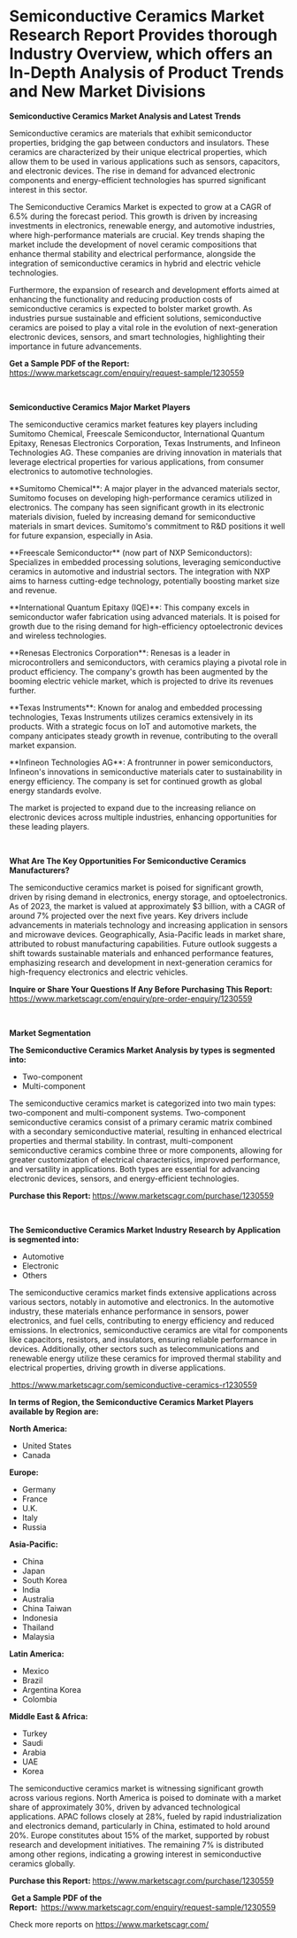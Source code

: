 <p><h1>Semiconductive Ceramics Market Research Report Provides thorough Industry Overview, which offers an In-Depth Analysis of Product Trends and New Market Divisions</h1></p><p><strong>Semiconductive Ceramics Market Analysis and Latest Trends</strong></p>
<p><p>Semiconductive ceramics are materials that exhibit semiconductor properties, bridging the gap between conductors and insulators. These ceramics are characterized by their unique electrical properties, which allow them to be used in various applications such as sensors, capacitors, and electronic devices. The rise in demand for advanced electronic components and energy-efficient technologies has spurred significant interest in this sector.</p><p>The Semiconductive Ceramics Market is expected to grow at a CAGR of 6.5% during the forecast period. This growth is driven by increasing investments in electronics, renewable energy, and automotive industries, where high-performance materials are crucial. Key trends shaping the market include the development of novel ceramic compositions that enhance thermal stability and electrical performance, alongside the integration of semiconductive ceramics in hybrid and electric vehicle technologies.</p><p>Furthermore, the expansion of research and development efforts aimed at enhancing the functionality and reducing production costs of semiconductive ceramics is expected to bolster market growth. As industries pursue sustainable and efficient solutions, semiconductive ceramics are poised to play a vital role in the evolution of next-generation electronic devices, sensors, and smart technologies, highlighting their importance in future advancements.</p></p>
<p><strong>Get a Sample PDF of the Report:&nbsp;</strong> <a href="https://www.marketscagr.com/enquiry/request-sample/1230559?utm_campaign=3541&utm_medium=2&utm_source=Github&utm_content=ia&utm_term=03042025&utm_id=semiconductive-ceramics">https://www.marketscagr.com/enquiry/request-sample/1230559</a></p>
<p>&nbsp;</p>
<p><strong>Semiconductive Ceramics Major Market Players</strong></p>
<p><p>The semiconductive ceramics market features key players including Sumitomo Chemical, Freescale Semiconductor, International Quantum Epitaxy, Renesas Electronics Corporation, Texas Instruments, and Infineon Technologies AG. These companies are driving innovation in materials that leverage electrical properties for various applications, from consumer electronics to automotive technologies.</p><p>**Sumitomo Chemical**: A major player in the advanced materials sector, Sumitomo focuses on developing high-performance ceramics utilized in electronics. The company has seen significant growth in its electronic materials division, fueled by increasing demand for semiconductive materials in smart devices. Sumitomo's commitment to R&D positions it well for future expansion, especially in Asia.</p><p>**Freescale Semiconductor** (now part of NXP Semiconductors): Specializes in embedded processing solutions, leveraging semiconductive ceramics in automotive and industrial sectors. The integration with NXP aims to harness cutting-edge technology, potentially boosting market size and revenue.</p><p>**International Quantum Epitaxy (IQE)**: This company excels in semiconductor wafer fabrication using advanced materials. It is poised for growth due to the rising demand for high-efficiency optoelectronic devices and wireless technologies. </p><p>**Renesas Electronics Corporation**: Renesas is a leader in microcontrollers and semiconductors, with ceramics playing a pivotal role in product efficiency. The company's growth has been augmented by the booming electric vehicle market, which is projected to drive its revenues further.</p><p>**Texas Instruments**: Known for analog and embedded processing technologies, Texas Instruments utilizes ceramics extensively in its products. With a strategic focus on IoT and automotive markets, the company anticipates steady growth in revenue, contributing to the overall market expansion.</p><p>**Infineon Technologies AG**: A frontrunner in power semiconductors, Infineon's innovations in semiconductive materials cater to sustainability in energy efficiency. The company is set for continued growth as global energy standards evolve.</p><p>The market is projected to expand due to the increasing reliance on electronic devices across multiple industries, enhancing opportunities for these leading players.</p></p>
<p>&nbsp;</p>
<p><strong>What Are The Key Opportunities For Semiconductive Ceramics Manufacturers?</strong></p>
<p><p>The semiconductive ceramics market is poised for significant growth, driven by rising demand in electronics, energy storage, and optoelectronics. As of 2023, the market is valued at approximately $3 billion, with a CAGR of around 7% projected over the next five years. Key drivers include advancements in materials technology and increasing application in sensors and microwave devices. Geographically, Asia-Pacific leads in market share, attributed to robust manufacturing capabilities. Future outlook suggests a shift towards sustainable materials and enhanced performance features, emphasizing research and development in next-generation ceramics for high-frequency electronics and electric vehicles.</p></p>
<p><strong>Inquire or Share Your Questions If Any Before Purchasing This Report:</strong> <a href="https://www.marketscagr.com/enquiry/pre-order-enquiry/1230559?utm_campaign=3541&utm_medium=2&utm_source=Github&utm_content=ia&utm_term=03042025&utm_id=semiconductive-ceramics">https://www.marketscagr.com/enquiry/pre-order-enquiry/1230559</a></p>
<p>&nbsp;</p>
<p><strong>Market Segmentation</strong></p>
<p><strong>The Semiconductive Ceramics Market Analysis by types is segmented into:</strong></p>
<p><ul><li>Two-component</li><li>Multi-component</li></ul></p>
<p><p>The semiconductive ceramics market is categorized into two main types: two-component and multi-component systems. Two-component semiconductive ceramics consist of a primary ceramic matrix combined with a secondary semiconductive material, resulting in enhanced electrical properties and thermal stability. In contrast, multi-component semiconductive ceramics combine three or more components, allowing for greater customization of electrical characteristics, improved performance, and versatility in applications. Both types are essential for advancing electronic devices, sensors, and energy-efficient technologies.</p></p>
<p><strong>Purchase this Report:&nbsp;</strong><a href="https://www.marketscagr.com/purchase/1230559?utm_campaign=3541&utm_medium=2&utm_source=Github&utm_content=ia&utm_term=03042025&utm_id=semiconductive-ceramics">https://www.marketscagr.com/purchase/1230559</a></p>
<p>&nbsp;</p>
<p><strong>The Semiconductive Ceramics Market Industry Research by Application is segmented into:</strong></p>
<p><ul><li>Automotive</li><li>Electronic</li><li>Others</li></ul></p>
<p><p>The semiconductive ceramics market finds extensive applications across various sectors, notably in automotive and electronics. In the automotive industry, these materials enhance performance in sensors, power electronics, and fuel cells, contributing to energy efficiency and reduced emissions. In electronics, semiconductive ceramics are vital for components like capacitors, resistors, and insulators, ensuring reliable performance in devices. Additionally, other sectors such as telecommunications and renewable energy utilize these ceramics for improved thermal stability and electrical properties, driving growth in diverse applications.</p></p>
<p><a href="https://www.marketscagr.com/semiconductive-ceramics-r1230559?utm_campaign=3541&utm_medium=2&utm_source=Github&utm_content=ia&utm_term=03042025&utm_id=semiconductive-ceramics">&nbsp;https://www.marketscagr.com/semiconductive-ceramics-r1230559</a></p>
<p><strong>In terms of Region, the Semiconductive Ceramics Market Players available by Region are:</strong></p>
<p>
    <p> <strong> North America: </strong>
        <ul>
            <li>United States</li>
            <li>Canada</li>
        </ul>
        </p> 
    <p> <strong> Europe: </strong>
        <ul>
            <li>Germany</li>
            <li>France</li>
            <li>U.K.</li>
            <li>Italy</li>
            <li>Russia</li>
        </ul>
        </p> 
    <p> <strong> Asia-Pacific: </strong>
        <ul>
            <li>China</li>
            <li>Japan</li>
            <li>South Korea</li>
            <li>India</li>
            <li>Australia</li>
            <li>China Taiwan</li>
            <li>Indonesia</li>
            <li>Thailand</li>
            <li>Malaysia</li>
        </ul>
        </p> 
    <p> <strong> Latin America: </strong>
        <ul>
            <li>Mexico</li>
            <li>Brazil</li>
            <li>Argentina Korea</li>
            <li>Colombia</li>
        </ul>
        </p> 
    <p> <strong> Middle East & Africa: </strong>
        <ul>
            <li>Turkey</li>
            <li>Saudi</li>
            <li>Arabia</li>
            <li>UAE</li>
            <li>Korea</li>
        </ul>
    </p>
    </p>
<p><p>The semiconductive ceramics market is witnessing significant growth across various regions. North America is poised to dominate with a market share of approximately 30%, driven by advanced technological applications. APAC follows closely at 28%, fueled by rapid industrialization and electronics demand, particularly in China, estimated to hold around 20%. Europe constitutes about 15% of the market, supported by robust research and development initiatives. The remaining 7% is distributed among other regions, indicating a growing interest in semiconductive ceramics globally.</p></p>
<p><strong>Purchase this Report: </strong><a href="https://www.marketscagr.com/purchase/1230559?utm_campaign=3541&utm_medium=2&utm_source=Github&utm_content=ia&utm_term=03042025&utm_id=semiconductive-ceramics">https://www.marketscagr.com/purchase/1230559</a></p>
<p>&nbsp;<strong>Get a Sample PDF of the Report:&nbsp;&nbsp;</strong><a href="https://www.marketscagr.com/enquiry/request-sample/1230559?utm_campaign=3541&utm_medium=2&utm_source=Github&utm_content=ia&utm_term=03042025&utm_id=semiconductive-ceramics">https://www.marketscagr.com/enquiry/request-sample/1230559</a></p>
<p><strong></strong></p>
<p>Check more reports on <a href="https://www.marketscagr.com/?utm_campaign=3541&utm_medium=2&utm_source=Github&utm_content=ia&utm_term=03042025&utm_id=semiconductive-ceramics">https://www.marketscagr.com/</a></p>
